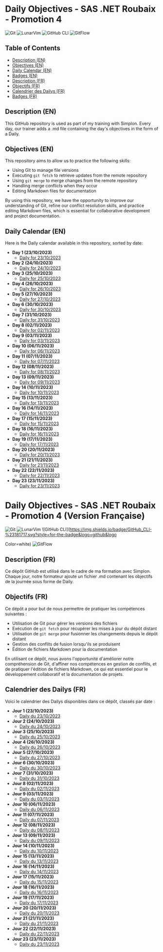 # Daily Objectives - SAS .NET Roubaix - Promotion 4

![Git](https://img.shields.io/badge/Git-%23F05032.svg?style=for-the-badge&logo=git&logoColor=white)
![LunarVim](https://img.shields.io/badge/LunarVim-%231572B6.svg?style=for-the-badge&logo=lunarvim&logoColor=white)
![GitHub CLI](https://img.shields.io/badge/GitHub_CLI-%23181717.svg?style=for-the-badge&logo=github&logoColor=white)
![GitFlow](https://img.shields.io/badge/GitFlow-%2300814F.svg?style=for-the-badge&logo=git&logoColor=white)

## Table of Contents
- [Description (EN)](#description-en)
- [Objectives (EN)](#objectives-en)
- [Daily Calendar (EN)](#daily-calendar-en)
- [Badges (EN)](#badges-en)
- [Description (FR)](#description-fr)
- [Objectifs (FR)](#objectifs-fr)
- [Calendrier des Dailys (FR)](#calendrier-des-dailys-fr)
- [Badges (FR)](#badges-fr)

## Description (EN)
This GitHub repository is used as part of my training with Simplon. Every day, our trainer adds a .md file containing the day's objectives in the form of a Daily.

## Objectives (EN)
This repository aims to allow us to practice the following skills:
- Using Git to manage file versions
- Executing `git fetch` to retrieve updates from the remote repository
- Using `git merge` to merge changes from the remote repository
- Handling merge conflicts when they occur
- Editing Markdown files for documentation

By using this repository, we have the opportunity to improve our understanding of Git, refine our conflict resolution skills, and practice editing Markdown files, which is essential for collaborative development and project documentation.

## Daily Calendar (EN)
Here is the Daily calendar available in this repository, sorted by date:

- **Day 1 (23/10/2023)**
  - [Daily for 23/10/2023](Jour-01.md)
- **Day 2 (24/10/2023)**
  - [Daily for 24/10/2023](Jour-02.md)
- **Day 3 (25/10/2023)**
  - [Daily for 25/10/2023](Jour-03.md)
- **Day 4 (26/10/2023)**
  - [Daily for 26/10/2023](Jour-04.md)
- **Day 5 (27/10/2023)**
  - [Daily for 27/10/2023](Jour-05.md)
- **Day 6 (30/10/2023)**
  - [Daily for 30/10/2023](Jour-06.md)
- **Day 7 (31/10/2023)**
  - [Daily for 31/10/2023](Jour-07.md)
- **Day 8 (02/11/2023)**
  - [Daily for 02/11/2023](Jour-08.md)
- **Day 9 (03/11/2023)**
  - [Daily for 03/11/2023](Jour-09.md)
- **Day 10 (06/11/2023)**
  - [Daily for 06/11/2023](Jour-10.md)
- **Day 11 (07/11/2023)**
  - [Daily for 07/11/2023](Jour-11.md)
- **Day 12 (08/11/2023)**
  - [Daily for 08/11/2023](Jour-12.md)
- **Day 13 (09/11/2023)**
  - [Daily for 09/11/2023](Jour-13.md)
- **Day 14 (10/11/2023)**
  - [Daily for 10/11/2023](Jour-14.md)
- **Day 15 (13/11/2023)**
  - [Daily for 13/11/2023](Jour-15.md)
- **Day 16 (14/11/2023)**
  - [Daily for 14/11/2023](Jour-16.md)
- **Day 17 (15/11/2023)**
  - [Daily for 15/11/2023](Jour-17.md)
- **Day 18 (16/11/2023)**
  - [Daily for 16/11/2023](Jour-18.md)
- **Day 19 (17/11/2023)**
  - [Daily for 17/11/2023](Jour-19.md)
- **Day 20 (20/11/2023)**
  - [Daily for 20/11/2023](Jour-20.md)
- **Day 21 (21/11/2023)**
  - [Daily for 21/11/2023](Jour-21.md)
- **Day 22 (22/11/2023)**
  - [Daily for 22/11/2023](Jour-22.md)
- **Day 23 (23/11/2023)**
  - [Daily for 23/11/2023](Jour-23.md)

# Daily Objectives - SAS .NET Roubaix - Promotion 4 (Version Française)

![Git](https://img.shields.io/badge/Git-%23F05032.svg?style=for-the-badge&logo=git&logoColor=white)
![LunarVim](https://img.shields.io/badge/LunarVim-%231572B6.svg?style=for-the-badge&logo=lunarvim&logoColor=white)
![GitHub CLI](https://img.shields.io/badge/GitHub_CLI-%23181717.svg?style=for-the-badge&logo=github&logo

Color=white)
![GitFlow](https://img.shields.io/badge/GitFlow-%2300814F.svg?style=for-the-badge&logo=git&logoColor=white)

## Description (FR)
Ce dépôt GitHub est utilisé dans le cadre de ma formation avec Simplon. Chaque jour, notre formateur ajoute un fichier .md contenant les objectifs de la journée sous forme de Daily.

## Objectifs (FR)
Ce dépôt a pour but de nous permettre de pratiquer les compétences suivantes :
- Utilisation de Git pour gérer les versions des fichiers
- Exécution de `git fetch` pour récupérer les mises à jour du dépôt distant
- Utilisation de `git merge` pour fusionner les changements depuis le dépôt distant
- Gestion des conflits de fusion lorsqu'ils se produisent
- Édition de fichiers Markdown pour la documentation

En utilisant ce dépôt, nous avons l'opportunité d'améliorer notre compréhension de Git, d'affiner nos compétences en gestion de conflits, et de pratiquer l'édition de fichiers Markdown, ce qui est essentiel pour le développement collaboratif et la documentation de projets.

## Calendrier des Dailys (FR)
Voici le calendrier des Dailys disponibles dans ce dépôt, classés par date :

- **Jour 1 (23/10/2023)**
  - [Daily du 23/10/2023](Jour-01.md)
- **Jour 2 (24/10/2023)**
  - [Daily du 24/10/2023](Jour-02.md)
- **Jour 3 (25/10/2023)**
  - [Daily du 25/10/2023](Jour-03.md)
- **Jour 4 (26/10/2023)**
  - [Daily du 26/10/2023](Jour-04.md)
- **Jour 5 (27/10/2023)**
  - [Daily du 27/10/2023](Jour-05.md)
- **Jour 6 (30/10/2023)**
  - [Daily du 30/10/2023](Jour-06.md)
- **Jour 7 (31/10/2023)**
  - [Daily du 31/10/2023](Jour-07.md)
- **Jour 8 (02/11/2023)**
  - [Daily du 02/11/2023](Jour-08.md)
- **Jour 9 (03/11/2023)**
  - [Daily du 03/11/2023](Jour-09.md)
- **Jour 10 (06/11/2023)**
  - [Daily du 06/11/2023](Jour-10.md)
- **Jour 11 (07/11/2023)**
  - [Daily du 07/11/2023](Jour-11.md)
- **Jour 12 (08/11/2023)**
  - [Daily du 08/11/2023](Jour-12.md)
- **Jour 13 (09/11/2023)**
  - [Daily du 09/11/2023](Jour-13.md)
- **Jour 14 (10/11/2023)**
  - [Daily du 10/11/2023](Jour-14.md)
- **Jour 15 (13/11/2023)**
  - [Daily du 13/11/2023](Jour-15.md)
- **Jour 16 (14/11/2023)**
  - [Daily du 14/11/2023](Jour-16.md)
- **Jour 17 (15/11/2023)**
  - [Daily du 15/11/2023](Jour-17.md)
- **Jour 18 (16/11/2023)**
  - [Daily du 16/11/2023](Jour-18.md)
- **Jour 19 (17/11/2023)**
  - [Daily du 17/11/2023](Jour-19.md)
- **Jour 20 (20/11/2023)**
  - [Daily du 20/11/2023](Jour-20.md)
- **Jour 21 (21/11/2023)**
  - [Daily du 21/11/2023](Jour-21.md)
- **Jour 22 (22/11/2023)**
  - [Daily du 22/11/2023](Jour-22.md)
- **Jour 23 (23/11/2023)**
  - [Daily du 23/11/2023](Jour-23.md)
